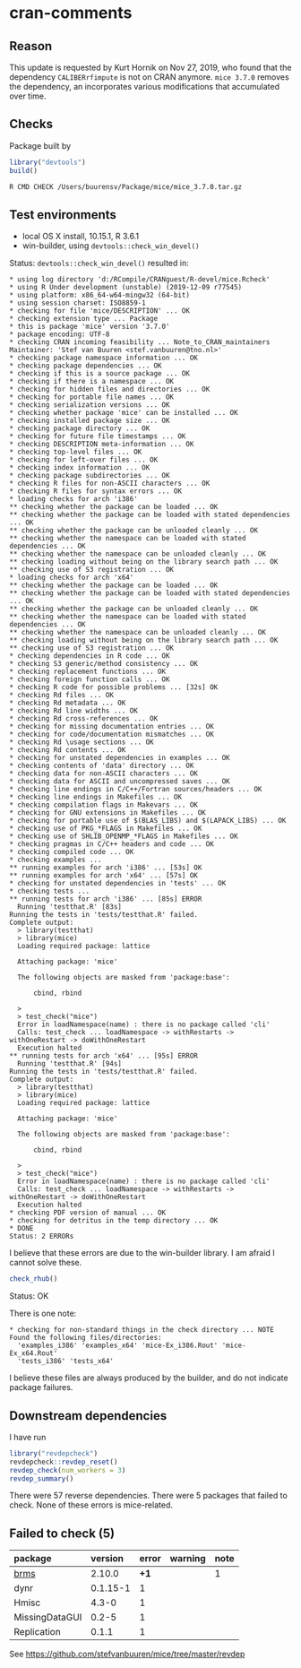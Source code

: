 cran-comments
================

## Reason

This update is requested by Kurt Hornik on Nov 27, 2019, who found that
the dependency `CALIBERrfimpute` is not on CRAN anymore. `mice 3.7.0`
removes the dependency, an incorporates various modifications that
accumulated over time.

## Checks

Package built by

``` r
library("devtools")
build()
```

``` bash
R CMD CHECK /Users/buurensv/Package/mice/mice_3.7.0.tar.gz
```

## Test environments

  - local OS X install, 10.15.1, R 3.6.1
  - win-builder, using `devtools::check_win_devel()`

Status: `devtools::check_win_devel()` resulted in:

    * using log directory 'd:/RCompile/CRANguest/R-devel/mice.Rcheck'
    * using R Under development (unstable) (2019-12-09 r77545)
    * using platform: x86_64-w64-mingw32 (64-bit)
    * using session charset: ISO8859-1
    * checking for file 'mice/DESCRIPTION' ... OK
    * checking extension type ... Package
    * this is package 'mice' version '3.7.0'
    * package encoding: UTF-8
    * checking CRAN incoming feasibility ... Note_to_CRAN_maintainers
    Maintainer: 'Stef van Buuren <stef.vanbuuren@tno.nl>'
    * checking package namespace information ... OK
    * checking package dependencies ... OK
    * checking if this is a source package ... OK
    * checking if there is a namespace ... OK
    * checking for hidden files and directories ... OK
    * checking for portable file names ... OK
    * checking serialization versions ... OK
    * checking whether package 'mice' can be installed ... OK
    * checking installed package size ... OK
    * checking package directory ... OK
    * checking for future file timestamps ... OK
    * checking DESCRIPTION meta-information ... OK
    * checking top-level files ... OK
    * checking for left-over files ... OK
    * checking index information ... OK
    * checking package subdirectories ... OK
    * checking R files for non-ASCII characters ... OK
    * checking R files for syntax errors ... OK
    * loading checks for arch 'i386'
    ** checking whether the package can be loaded ... OK
    ** checking whether the package can be loaded with stated dependencies ... OK
    ** checking whether the package can be unloaded cleanly ... OK
    ** checking whether the namespace can be loaded with stated dependencies ... OK
    ** checking whether the namespace can be unloaded cleanly ... OK
    ** checking loading without being on the library search path ... OK
    ** checking use of S3 registration ... OK
    * loading checks for arch 'x64'
    ** checking whether the package can be loaded ... OK
    ** checking whether the package can be loaded with stated dependencies ... OK
    ** checking whether the package can be unloaded cleanly ... OK
    ** checking whether the namespace can be loaded with stated dependencies ... OK
    ** checking whether the namespace can be unloaded cleanly ... OK
    ** checking loading without being on the library search path ... OK
    ** checking use of S3 registration ... OK
    * checking dependencies in R code ... OK
    * checking S3 generic/method consistency ... OK
    * checking replacement functions ... OK
    * checking foreign function calls ... OK
    * checking R code for possible problems ... [32s] OK
    * checking Rd files ... OK
    * checking Rd metadata ... OK
    * checking Rd line widths ... OK
    * checking Rd cross-references ... OK
    * checking for missing documentation entries ... OK
    * checking for code/documentation mismatches ... OK
    * checking Rd \usage sections ... OK
    * checking Rd contents ... OK
    * checking for unstated dependencies in examples ... OK
    * checking contents of 'data' directory ... OK
    * checking data for non-ASCII characters ... OK
    * checking data for ASCII and uncompressed saves ... OK
    * checking line endings in C/C++/Fortran sources/headers ... OK
    * checking line endings in Makefiles ... OK
    * checking compilation flags in Makevars ... OK
    * checking for GNU extensions in Makefiles ... OK
    * checking for portable use of $(BLAS_LIBS) and $(LAPACK_LIBS) ... OK
    * checking use of PKG_*FLAGS in Makefiles ... OK
    * checking use of SHLIB_OPENMP_*FLAGS in Makefiles ... OK
    * checking pragmas in C/C++ headers and code ... OK
    * checking compiled code ... OK
    * checking examples ...
    ** running examples for arch 'i386' ... [53s] OK
    ** running examples for arch 'x64' ... [57s] OK
    * checking for unstated dependencies in 'tests' ... OK
    * checking tests ...
    ** running tests for arch 'i386' ... [85s] ERROR
      Running 'testthat.R' [83s]
    Running the tests in 'tests/testthat.R' failed.
    Complete output:
      > library(testthat)
      > library(mice)
      Loading required package: lattice
      
      Attaching package: 'mice'
      
      The following objects are masked from 'package:base':
      
          cbind, rbind
      
      > 
      > test_check("mice")
      Error in loadNamespace(name) : there is no package called 'cli'
      Calls: test_check ... loadNamespace -> withRestarts -> withOneRestart -> doWithOneRestart
      Execution halted
    ** running tests for arch 'x64' ... [95s] ERROR
      Running 'testthat.R' [94s]
    Running the tests in 'tests/testthat.R' failed.
    Complete output:
      > library(testthat)
      > library(mice)
      Loading required package: lattice
      
      Attaching package: 'mice'
      
      The following objects are masked from 'package:base':
      
          cbind, rbind
      
      > 
      > test_check("mice")
      Error in loadNamespace(name) : there is no package called 'cli'
      Calls: test_check ... loadNamespace -> withRestarts -> withOneRestart -> doWithOneRestart
      Execution halted
    * checking PDF version of manual ... OK
    * checking for detritus in the temp directory ... OK
    * DONE
    Status: 2 ERRORs

I believe that these errors are due to the win-builder library. I am
afraid I cannot solve these.

``` r
check_rhub()
```

Status: OK

There is one note:

    * checking for non-standard things in the check directory ... NOTE
    Found the following files/directories:
      'examples_i386' 'examples_x64' 'mice-Ex_i386.Rout' 'mice-Ex_x64.Rout'
      'tests_i386' 'tests_x64'

I believe these files are always produced by the builder, and do not
indicate package failures.

## Downstream dependencies

I have run

``` r
library("revdepcheck")
revdepcheck::revdep_reset()
revdep_check(num_workers = 3)
revdep_summary()
```

There were 57 reverse dependencies. There were 5 packages that failed to
check. None of these errors is mice-related.

## Failed to check (5)

| package                  | version  | error  | warning | note |
| :----------------------- | :------- | :----- | :------ | :--- |
| [brms](failures.md#brms) | 2.10.0   | **+1** |         | 1    |
| dynr                     | 0.1.15-1 | 1      |         |      |
| Hmisc                    | 4.3-0    | 1      |         |      |
| MissingDataGUI           | 0.2-5    | 1      |         |      |
| Replication              | 0.1.1    | 1      |         |      |

See <https://github.com/stefvanbuuren/mice/tree/master/revdep>
